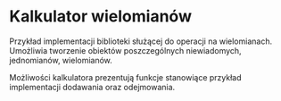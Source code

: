 # Kalkulator wielomianów
Przykład implementacji biblioteki służącej do operacji na wielomianach. Umożliwia tworzenie obiektów poszczególnych niewiadomych, jednomianów, wielomianów.

Możliwości kalkulatora prezentują funkcje stanowiące przykład implementacji dodawania oraz odejmowania.

